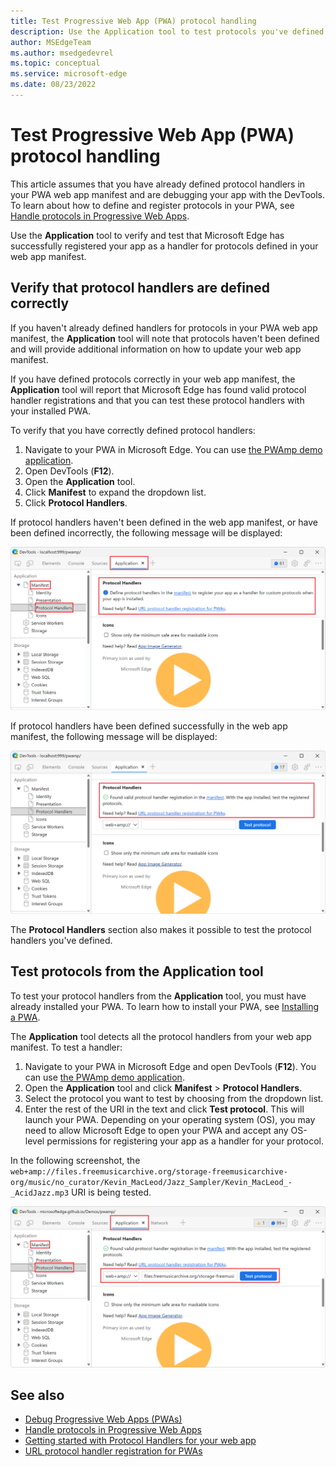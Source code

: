 ```yaml
---
title: Test Progressive Web App (PWA) protocol handling
description: Use the Application tool to test protocols you've defined in your PWA web app manifest.
author: MSEdgeTeam
ms.author: msedgedevrel
ms.topic: conceptual
ms.service: microsoft-edge
ms.date: 08/23/2022
---
```


# Test Progressive Web App (PWA) protocol handling

This article assumes that you have already defined protocol handlers in your PWA web app manifest and are debugging your app with the DevTools. To learn about how to define and register protocols in your PWA, see [Handle protocols in Progressive Web Apps](../../progressive-web-apps-chromium/how-to/handle-protocols.md).  

Use the **Application** tool to verify and test that Microsoft Edge has successfully registered your app as a handler for protocols defined in your web app manifest.


<!-- ====================================================================== -->
## Verify that protocol handlers are defined correctly

If you haven't already defined handlers for protocols in your PWA web app manifest, the **Application** tool will note that protocols haven't been defined and will provide additional information on how to update your web app manifest.

If you have defined protocols correctly in your web app manifest, the **Application** tool will report that Microsoft Edge has found valid protocol handler registrations and that you can test these protocol handlers with your installed PWA.

To verify that you have correctly defined protocol handlers:

1. Navigate to your PWA in Microsoft Edge. You can use [the PWAmp demo application](https://microsoftedge.github.io/Demos/pwamp/).
1. Open DevTools (**F12**).
1. Open the **Application** tool.
1. Click **Manifest** to expand the dropdown list.
1. Click **Protocol Handlers**.

If protocol handlers haven't been defined in the web app manifest, or have been defined incorrectly, the following message will be displayed:

![The Protocol Handlers section of the Manifest pane without protocols defined](./protocol-handlers-images/protocol-handlers-not-defined.png)

If protocol handlers have been defined successfully in the web app manifest, the following message will be displayed:

![The Protocol Handlers section of the Manifest pane with protocols defined](./protocol-handlers-images/protocol-handlers-defined.png)

The **Protocol Handlers** section also makes it possible to test the protocol handlers you've defined.


<!-- ====================================================================== -->
## Test protocols from the Application tool

To test your protocol handlers from the **Application** tool, you must have already installed your PWA. To learn how to install your PWA, see [Installing a PWA](../../progressive-web-apps-chromium/ux.md#installing-a-pwa).

The **Application** tool detects all the protocol handlers from your web app manifest. To test a handler:

1. Navigate to your PWA in Microsoft Edge and open DevTools (**F12**). You can use [the PWAmp demo application](https://microsoftedge.github.io/Demos/pwamp/).
1. Open the **Application** tool and click **Manifest** > **Protocol Handlers**.
1. Select the protocol you want to test by choosing from the dropdown list.
1. Enter the rest of the URI in the text and click **Test protocol**. This will launch your PWA. Depending on your operating system (OS), you may need to allow Microsoft Edge to open your PWA and accept any OS-level permissions for registering your app as a handler for your protocol.

In the following screenshot, the `web+amp://files.freemusicarchive.org/storage-freemusicarchive-org/music/no_curator/Kevin_MacLeod/Jazz_Sampler/Kevin_MacLeod_-_AcidJazz.mp3` URI is being tested.

![Testing the custom web+amp protocol from the Application tool](./protocol-handlers-images/test-protocol-handlers.png)


<!-- ====================================================================== -->
## See also

*  [Debug Progressive Web Apps (PWAs)](./index.md)
*  [Handle protocols in Progressive Web Apps](../../progressive-web-apps-chromium/how-to/handle-protocols.md)
*  [Getting started with Protocol Handlers for your web app](https://blogs.windows.com/msedgedev/2022/01/20/getting-started-url-protocol-handlers-microsoft-edge/)
*  [URL protocol handler registration for PWAs](https://web.dev/url-protocol-handler/)
